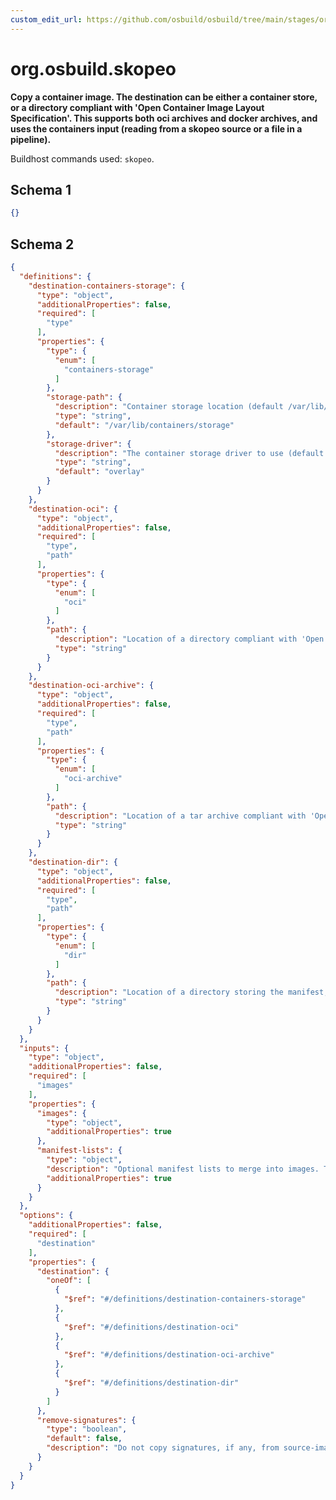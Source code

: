 ```yaml
---
custom_edit_url: https://github.com/osbuild/osbuild/tree/main/stages/org.osbuild.skopeo.meta.json
---
```

# org.osbuild.skopeo
<!--
[//]: # ( DO NOT MODIFY THIS FILE! )
[//]: # ( This content is generated by `scripts/pull_osbuild_modules.py` )
[//]: # ( Rather change the source of this: https://github.com/osbuild/osbuild/tree/main/stages/org.osbuild.skopeo.meta.json )
-->

**Copy a container image. The destination can be either a container store,
or a directory compliant with 'Open Container Image Layout Specification'.
This supports both oci archives and docker archives, and uses the containers
input (reading from a skopeo source or a file in a pipeline).**

Buildhost commands used: `skopeo`.

## Schema 1

```json
{}
```

## Schema 2

```json
{
  "definitions": {
    "destination-containers-storage": {
      "type": "object",
      "additionalProperties": false,
      "required": [
        "type"
      ],
      "properties": {
        "type": {
          "enum": [
            "containers-storage"
          ]
        },
        "storage-path": {
          "description": "Container storage location (default /var/lib/containers/storage).",
          "type": "string",
          "default": "/var/lib/containers/storage"
        },
        "storage-driver": {
          "description": "The container storage driver to use (default overlay).",
          "type": "string",
          "default": "overlay"
        }
      }
    },
    "destination-oci": {
      "type": "object",
      "additionalProperties": false,
      "required": [
        "type",
        "path"
      ],
      "properties": {
        "type": {
          "enum": [
            "oci"
          ]
        },
        "path": {
          "description": "Location of a directory compliant with 'Open Container Image Layout Specification'",
          "type": "string"
        }
      }
    },
    "destination-oci-archive": {
      "type": "object",
      "additionalProperties": false,
      "required": [
        "type",
        "path"
      ],
      "properties": {
        "type": {
          "enum": [
            "oci-archive"
          ]
        },
        "path": {
          "description": "Location of a tar archive compliant with 'Open Container Image Layout Specification'",
          "type": "string"
        }
      }
    },
    "destination-dir": {
      "type": "object",
      "additionalProperties": false,
      "required": [
        "type",
        "path"
      ],
      "properties": {
        "type": {
          "enum": [
            "dir"
          ]
        },
        "path": {
          "description": "Location of a directory storing the manifest, layer tarballs and signatures as individual files. This is a non-standardized format, primarily useful for debugging or noninvasive container inspection.",
          "type": "string"
        }
      }
    }
  },
  "inputs": {
    "type": "object",
    "additionalProperties": false,
    "required": [
      "images"
    ],
    "properties": {
      "images": {
        "type": "object",
        "additionalProperties": true
      },
      "manifest-lists": {
        "type": "object",
        "description": "Optional manifest lists to merge into images. The metadata must specify an image ID to merge to.",
        "additionalProperties": true
      }
    }
  },
  "options": {
    "additionalProperties": false,
    "required": [
      "destination"
    ],
    "properties": {
      "destination": {
        "oneOf": [
          {
            "$ref": "#/definitions/destination-containers-storage"
          },
          {
            "$ref": "#/definitions/destination-oci"
          },
          {
            "$ref": "#/definitions/destination-oci-archive"
          },
          {
            "$ref": "#/definitions/destination-dir"
          }
        ]
      },
      "remove-signatures": {
        "type": "boolean",
        "default": false,
        "description": "Do not copy signatures, if any, from source-image. Necessary when copying a signed image to a destination which does not support signatures."
      }
    }
  }
}
```
